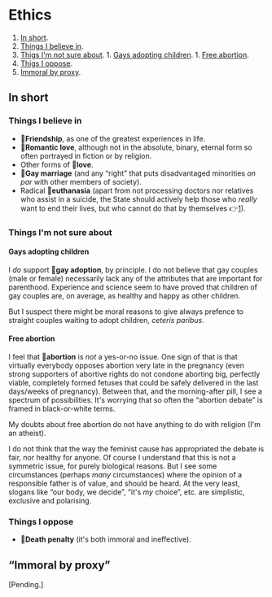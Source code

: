 # Ethics

1. [In short](#1-in-short).
  1. [Things I believe in](#11-things-i-believe-in).
  1. [Thigs I'm not sure about](#12-things-im-not-sure-about).
    1. [Gays adopting children](#121-gays-adopting-children).
    1. [Free abortion](#122-free-abortion).
  1. [Thigs I oppose](#13-things-i-oppose).
1. [Immoral by proxy](#2-immoral-by-proxy).

## In short

### Things I believe in

* :triangular_flag_on_post:**Friendship**, as one of the greatest experiences in life.
* :triangular_flag_on_post:**Romantic love**, although not in the absolute, binary, eternal form so often portrayed in fiction or by religion.
* Other forms of :triangular_flag_on_post:**love**.
* :triangular_flag_on_post:**Gay marriage** (and any &ldquo;right&rdquo; that puts disadvantaged minorities *on par* with other members of society).
* Radical :triangular_flag_on_post:**euthanasia** (apart from not processing doctors nor relatives who assist in a suicide, the State should actively help those who *really* want to
  end their lives, but who cannot do that by themselves :point_right:[1](footnotes.md#1)).

### Things I'm not sure about

#### Gays adopting children

I *do* support :triangular_flag_on_post:**gay adoption**, by principle.
I do not believe that gay couples (male or female) necessarily lack any of the attributes that are important for parenthood.
Experience and science seem to have proved that children of gay couples are, on average, as healthy and happy as other children.

But I suspect there might be moral reasons to give always prefence to straight couples waiting to adopt children, *ceteris paribus*.

#### Free abortion

I feel that :triangular_flag_on_post:**abortion** is *not* a yes-or-no issue.
One sign of that is that virtually everybody opposes abortion very late in the pregnancy (even strong supporters of abortive rights do not condone aborting big,
perfectly viable, completely formed fetuses that could be safely delivered in the last days/weeks of pregnancy).
Between that, and the morning-after pill, I see a spectrum of possibilities.
It's worrying that so often the &ldquo;abortion debate&rdquo; is framed in black-or-white terms.

My doubts about free abortion do not have anything to do with religion (I'm an atheist).

I do not think that the way the feminist cause has appropriated the debate is fair, nor healthy for anyone.
Of course I understand that this is not a symmetric issue, for purely biological reasons.
But I see some circumstances (perhaps *many* circumstances) where the opinion of a responsible father is of value, and should be heard.
At the very least, slogans like &ldquo;our body, we decide&rdquo;, &ldquo;it's *my* choice&rdquo;, etc. are simplistic, exclusive and polarising.

### Things I oppose

* :triangular_flag_on_post:**Death penalty** (it's both immoral and ineffective).

## &ldquo;Immoral by proxy&rdquo;

\[Pending.\]

